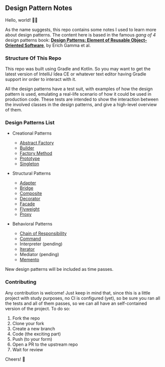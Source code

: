 ## Design Pattern Notes

Hello, world! 👋🏽

As the name suggests, this repo contains some notes I used to learn more about design patterns.
The content here is based in the famous *gang of 4* design patterns book: [**Design Patterns: 
Element of Reusable Object-Oriented Software**](https://www.amazon.com/Design-Patterns-Object-Oriented-Addison-Wesley-Professional-ebook/dp/B000SEIBB8), 
by Erich Gamma et al.

### Structure Of This Repo
This repo was built using Gradle and Kotlin. So you may want to get the latest version of
IntelliJ Idea CE or whatever text editor having Gradle support inr order to interact with it.

All the design patterns have a test suit, with examples of how the design pattern is used,
emulating a real-life scenario of how it could be used in production code. These tests
are intended to show the interaction between the involved classes in the design patterns,
and give a high-level overview of them.


### Design Patterns List
* Creational Patterns
  * [Abstract Factory](src/main/kotlin/dev/gonz/patterns/creational/AbstractFactory.kt) 
  * [Builder](src/main/kotlin/dev/gonz/patterns/creational/Builder.kt)
  * [Factory Method](src/main/kotlin/dev/gonz/patterns/creational/FactoryMethod.kt)
  * [Prototype](src/main/kotlin/dev/gonz/patterns/creational/Prototype.kt)
  * [Singleton](src/main/kotlin/dev/gonz/patterns/creational/Singleton.kt)

* Structural Patterns
  * [Adapter](src/main/kotlin/dev/gonz/patterns/structural/Adapter.kt)
  * [Bridge](src/main/kotlin/dev/gonz/patterns/structural/Bridge.kt)
  * [Composite](src/main/kotlin/dev/gonz/patterns/structural/Composite.kt)
  * [Decorator](src/main/kotlin/dev/gonz/patterns/structural/Decorator.kt)
  * [Facade](src/main/kotlin/dev/gonz/patterns/structural/Facade.kt)
  * [Flyweight](src/main/kotlin/dev/gonz/patterns/structural/Flyweight.kt)
  * [Proxy](src/main/kotlin/dev/gonz/patterns/structural/Proxy.kt)

* Behavioral Patterns
  * [Chain of Responsibility](src/main/kotlin/dev/gonz/patterns/behavioral/ChainOfResponsibility.kt)
  * [Command](src/main/kotlin/dev/gonz/patterns/behavioral/Command.kt)
  * Interpreter (pending)
  * [Iterator](src/main/java/dev/gonz/patterns/behavioral/iterable)
  * Mediator (pending)
  * [Memento](src/main/kotlin/dev/gonz/patterns/behavioral/Memento.kt)
  
New design patterns will be included as time passes.
    
### Contributing

Any contribution is welcome! Just keep in mind that, since this is a little project with study
purposes, no CI is configured (yet), so be sure you ran all the tests and all of them passes,
so we can all have an self-contained version of the project. To do so:
1. Fork the repo
2. Clone your fork
3. Create a new branch
4. Code (the exciting part)
5. Push (to your form)
6. Open a PR to the upstream repo
7. Wait for review

Cheers! 🍻